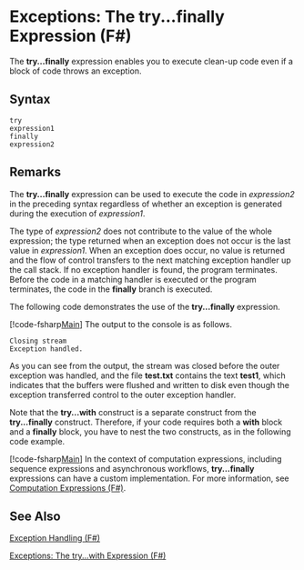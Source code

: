 # Exceptions: The try...finally Expression (F#)

The **try...finally** expression enables you to execute clean-up code even if a block of code throws an exception.


## Syntax

```
try
expression1
finally
expression2
```

## Remarks
The **try...finally** expression can be used to execute the code in *expression2* in the preceding syntax regardless of whether an exception is generated during the execution of *expression1*.

The type of *expression2* does not contribute to the value of the whole expression; the type returned when an exception does not occur is the last value in *expression1*. When an exception does occur, no value is returned and the flow of control transfers to the next matching exception handler up the call stack. If no exception handler is found, the program terminates. Before the code in a matching handler is executed or the program terminates, the code in the **finally** branch is executed.

The following code demonstrates the use of the **try...finally** expression.

[!code-fsharp[Main](snippets/fslangref2/snippet5701.fs)]
    The output to the console is as follows.


```
Closing stream
Exception handled.
```
As you can see from the output, the stream was closed before the outer exception was handled, and the file **test.txt** contains the text **test1**, which indicates that the buffers were flushed and written to disk even though the exception transferred control to the outer exception handler.

Note that the **try...with** construct is a separate construct from the **try...finally** construct. Therefore, if your code requires both a **with** block and a **finally** block, you have to nest the two constructs, as in the following code example.

[!code-fsharp[Main](snippets/fslangref2/snippet5702.fs)]
    In the context of computation expressions, including sequence expressions and asynchronous workflows, **try...finally** expressions can have a custom implementation. For more information, see [Computation Expressions &#40;F&#35;&#41;](Computation+Expressions+%28FSharp%29.md).


## See Also
[Exception Handling &#40;F&#35;&#41;](Exception+Handling+%28FSharp%29.md)

[Exceptions: The try...with Expression &#40;F&#35;&#41;](Exceptions%3A+The+try...with+Expression+%28FSharp%29.md)

